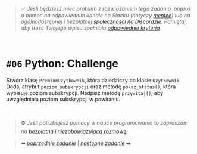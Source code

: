 > :white_check_mark: *Jeśli będziesz mieć problem z rozwiązaniem tego zadania, poproś o pomoc na odpowiednim kanale na Slacku (dotyczy [mentee](https://devmentor.pl/mentoring-javascript/)) lub na ogólnodostępnej i bezpłatnej [społeczności na Discordzie](https://devmentor.pl/discord). Pamiętaj, aby treść Twojego wpisu spełniała [odpowiednie kryteria](https://devmentor.pl/jak-prosic-o-pomoc/).*

&nbsp;

# `#06` Python: Challenge

Stwórz klasę `PremiumUzytkownik`, która dziedziczy po klasie `Uzytkownik`. Dodaj atrybut `poziom_subskrypcji` oraz metodę `pokaz_status()`, która wypisuje poziom subskrypcji. Nadpisz metodę `przywitaj()`, aby uwzględniała poziom subskrypcji w powitaniu.




&nbsp;
> :no_entry: *Jeśli potrzbujesz pomocy w nauce programowania to zapraszam na [bezpłatną i niezobowiązującą rozmowę](https://devmentor.pl/rozmowa)*

> :arrow_left: [*poprzednie zadanie*](./../05) | [*następne zadanie*](./../07) :arrow_right:
